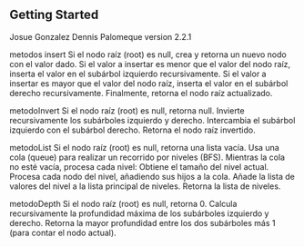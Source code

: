 ## Getting Started
Josue Gonzalez
Dennis Palomeque
version 2.2.1

metodos insert
Si el nodo raíz (root) es null, crea y retorna un nuevo nodo con el valor dado.
Si el valor a insertar es menor que el valor del nodo raíz, inserta el valor en el subárbol izquierdo recursivamente.
Si el valor a insertar es mayor que el valor del nodo raíz, inserta el valor en el subárbol derecho recursivamente.
Finalmente, retorna el nodo raíz actualizado.

metodoInvert
Si el nodo raíz (root) es null, retorna null.
Invierte recursivamente los subárboles izquierdo y derecho.
Intercambia el subárbol izquierdo con el subárbol derecho.
Retorna el nodo raíz invertido.

metodoList
Si el nodo raíz (root) es null, retorna una lista vacía.
Usa una cola (queue) para realizar un recorrido por niveles (BFS).
Mientras la cola no esté vacía, procesa cada nivel:
    Obtiene el tamaño del nivel actual.
    Procesa cada nodo del nivel, añadiendo sus hijos a la cola.
    Añade la lista de valores del nivel a la lista principal de niveles.
Retorna la lista de niveles.

metodoDepth
Si el nodo raíz (root) es null, retorna 0.
Calcula recursivamente la profundidad máxima de los subárboles izquierdo y derecho.
Retorna la mayor profundidad entre los dos subárboles más 1 (para contar el nodo actual).
